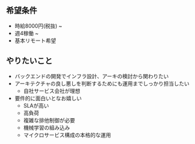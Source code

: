## 希望条件
- 時給8000円(税抜) ~
- 週4稼働 ~
- 基本リモート希望

## やりたいこと
- バックエンドの開発でインフラ設計、アーキの検討から関わりたい
- アーキテクチャの良し悪しを判断するためにも運用までしっかり担当したい
    - 自社サービス会社が理想
- 要件的に面白いとなお嬉しい
    - SLAが高い
    - 高負荷
    - 複雑な排他制御が必要
    - 機械学習の組み込み
    - マイクロサービス構成の本格的な運用
